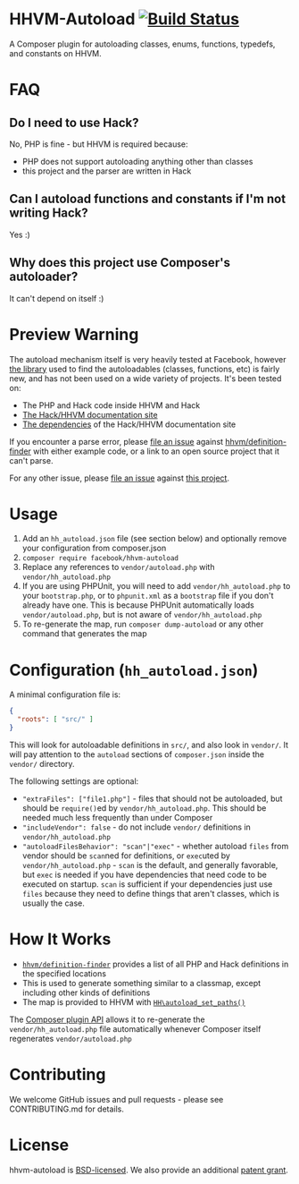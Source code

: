 HHVM-Autoload [![Build Status](https://travis-ci.org/hhvm/hhvm-autoload.svg?branch=master)](https://travis-ci.org/hhvm/hhvm-autoload)
=============
A Composer plugin for autoloading classes, enums, functions, typedefs, and constants on HHVM.

FAQ
===

Do I need to use Hack?
----------------------

No, PHP is fine - but HHVM is required because:

 - PHP does not support autoloading anything other than classes
 - this project and the parser are written in Hack

Can I autoload functions and constants if I'm not writing Hack?
---------------------------------------------------------------

Yes :)

Why does this project use Composer's autoloader?
------------------------------------------------

It can't depend on itself :)

Preview Warning
===============

The autoload mechanism itself is very heavily tested at Facebook, however
[the library](https://github.com/hhvm/definition-finder/) used to find the autoloadables (classes,
functions, etc) is fairly new, and has not been used on a wide variety of projects. It's been tested on:

 - The PHP and Hack code inside HHVM and Hack
 - [The Hack/HHVM documentation site](https://github.com/hhvm/user-documentation/)
 - [The dependencies](https://github.com/hhvm/user-documentation/blob/master/composer.lock) of the Hack/HHVM documentation site

If you encounter a parse error, please [file an issue](https://github.com/hhvm/definition-finder/issues) against [hhvm/definition-finder](https://github.com/hhvm/definition-finder/) with either example code, or a link to an open source project that it can't parse.

For any other issue, please [file an issue](https://github.com/hhvm/hhvm-autoload/issues) against [this project](https://github.com/hhvm/hhvm-autoload).

Usage
=====

1. Add an `hh_autoload.json` file (see section below) and optionally remove your configuration from composer.json
2. `composer require facebook/hhvm-autoload`
3. Replace any references to `vendor/autoload.php` with  `vendor/hh_autoload.php`
4. If you are using PHPUnit, you will need to add `vendor/hh_autoload.php` to your `bootstrap.php`, or to `phpunit.xml` as a `bootstrap` file if you don't already have one. This is because PHPUnit automatically loads `vendor/autoload.php`, but is not aware of `vendor/hh_autoload.php`
5. To re-generate the map, run `composer dump-autoload` or any other command that generates the map

Configuration (`hh_autoload.json`)
==================================

A minimal configuration file is:

```JSON
{
  "roots": [ "src/" ]
}
```

This will look for autoloadable definitions in `src/`, and also look in `vendor/`. It will pay attention to the `autoload` sections of `composer.json` inside the `vendor/` directory.

The following settings are optional:

 - `"extraFiles": ["file1.php"]` - files that should not be autoloaded, but should be `require()`ed by `vendor/hh_autoload.php`. This should be needed much less frequently than under Composer
 - `"includeVendor": false` - do not include `vendor/` definitions in `vendor/hh_autoload.php`
 - `"autoloadFilesBehavior": "scan"|"exec"` - whether autoload `files` from vendor should be `scan`ned for definitions, or `exec`uted by `vendor/hh_autoload.php` - `scan` is the default, and generally favorable, but `exec` is needed if you have dependencies that need code to be executed on startup. `scan` is sufficient if your dependencies just use `files` because they need to define things that aren't classes, which is usually the case.

How It Works
============

 - [`hhvm/definition-finder`](https://github.com/hhvm/definition-finder/) provides a list of all PHP and Hack definitions in the specified locations
 - This is used to generate something similar to a classmap, except including other kinds of definitions
 - The map is provided to HHVM with [`HH\autoload_set_paths()`](https://docs.hhvm.com/hack/reference/function/HH.autoload_set_paths/)

The [Composer plugin API](https://getcomposer.org/doc/articles/plugins.md) allows it to re-generate the `vendor/hh_autoload.php` file automatically whenever Composer itself regenerates `vendor/autoload.php`

Contributing
============

We welcome GitHub issues and pull requests - please see CONTRIBUTING.md for details.

License
=======

hhvm-autoload is [BSD-licensed](LICENSE). We also provide an additional [patent grant](PATENTS).
